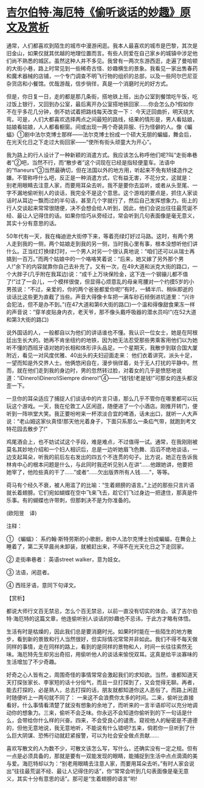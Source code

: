 # [吉尔伯特·海厄特《偷听谈话的妙趣》原文及赏析](https://www.vrrw.net/wx/12532.html)

通常，人们都喜欢到陌生的城市中漫游闲逛。我本人最喜欢的城市是巴黎，其次是旧金山，如果仅就其优越的地理位置而言。有些人则爱在自己家乡的城镇中涉足他们尚不熟悉的城区。虽然这种人并不多见。我曾有一两次东游西逛，走遍了曼哈顿的大街小巷，路上时常见到一些稀奇古怪、妙趣横生的景象。我看见一家出售春药和魔术器械的店铺，一个专门调查不明飞行物的组织的总部，以及一些阿尔巴尼亚杂货店和小餐馆。优哉游哉，信步徜徉，真是一个消磨时光的好方式。

但是，你日复一日，走的都是那几条街，搭地铁上班，出办公室到餐馆吃午饭，吃过饭上银行，又回到办公室，最后离开办公室搭地铁回家……你会怎么办?假如你不在乎多花几分钟，倒不妨试着把路线每天改变一下： 今天迂回曲折，明天绕大弯。可是，人们大都喜欢选择两点之间最短的路线，结果的情形是，男人看姑娘，姑娘看姑娘，人人都看橱窗。间或出现一两个奇装异服、行为怪僻的人。像《蝙蝠》①剧中法尔克博士那样——法尔克博士扮成一个硕大无朋的蝙蝠，舞会后，在光天化日之下走过大街回家——“使所有街头顽童大为开心”。

我为路上的行人设计了一种新颖的消遣方式。我应该怎么称呼他们呢?叫“走街串巷者”②吧，当然不行，而“散步者”这个词现在已经是指轻便童车。法语中的“flaneurs”③当然最确切，但在法国以外的地方用，听起来不免有矫揉造作之嫌。不管称呼什么吧，反正是一种消遣方式，它有益无害，不花分文，这就是： 别老用眼睛去注意人家，而要用耳朵去听。我不是要你去监听，或者从头至尾、一字不漏地偷听别人的谈话，我完全不是这个意思。这个游戏的要点是，抓住人家谈话时从耳边一飘而过的半句话，甚至几个字就行了，然后自己发挥想象力。街上的行人交谈起来常常很随便，决不会想会给人听到，因此，他们会说出往往最荒诞不经、最让人记得住的话。如果你恰巧从旁经过，常会听到几句表面像是毫无意义，其实十分有意思的话。



50年代有一天，我在梅迪逊大街停下来，等着亮绿灯好过马路。这时，有两个男人走到我的一侧，两个姑娘走到我的另一侧，当时我心里有事，根本没想听他们讲什么。正当红灯换绿灯时，一个男人对另一个很认真地说：“咱们还可以从瑞士再搞到一百万。”而两个姑娘中的一个咯咯笑着说：“后来，她又嫁了另外那个男人!”余下的内容就靠你自己去补充了。又有一次，在49大道和派克大街的路口，一个大胖子(几乎附在我耳边)说：“成千上万块保险金，这下连一个钢镚儿都不值了!”过了一会儿，一个模样很俊，但显得心烦意乱的母亲弯腰对一个约摸5岁的小男孩说：“不过，亲爱的，你的两个爸爸都爱你呢!”有时，一鳞半爪、稍纵即逝的谈话比这些更为直截了当些。声音大得像卡车把一满车砂石倾倒进坑道里：“兴许会犯法，但不是办不到。”(在47大道和第6大街的路口)一个温和得像甜食果冻一样的声音说：“穿羊皮贴身内衣，老天爷，那不像头戴呼吸器的潜水员吗!”(在52大道和第3大街的路口)

说外国话的人，一般都自以为他们的讲话谁也不懂。我认识一位女士，她是在阿根廷出生长大的。她再不肯坐纽约的地铁，因为她无法忍受那些男乘客用他们以为她听不懂的西班牙语对她的长相和体形评头品足。一个星期天，我散步到联合国大厦附近，看见一对风度优雅、40出头的夫妇迎面走来： 他们衣着讲究，派头十足，一望而知是外交界人士。他俩悠闲自在，漫步徜徉着，处于无人打扰的平静中。然而，就在他们走到我的身边时，男的忽然转过脸，对着女的几乎是愤怒地说道：“iDinero!iDinero!iSiempre dinero!”④——“钱!钱!老是钱!”可那女的连头都没歪一下。

一旦你的耳朵适应了捕捉人们谈话中的片言只语，那么几乎不管你在哪里都可以玩玩这个游戏。一天，我在伦敦工人区闲逛，随便进了一个小酒店。刚推开转门，便听到一阵哄堂大笑。我正要吩咐来一杯浓淡合宜的啤酒，话未出口，就听一人大声说：“老山姆这家伙真怪!那天他光着身子，下面只系那么一条疝气带，就跑到考文特花园去散步了!”

鸡尾酒会上，也不妨试试这个手段，难是难点，不过值得一试。通常，在我刚刚被莫名其妙地介绍和一个妇人相识后，总是一边听她眉飞色舞、滔滔不绝地谈话，一边支起耳朵，听我的前后左右发出的四五个不连贯的句子。比方说，她正在告诉我林肯中心的根本问题是什么，与此同时我还听见别人在讲“……他跟她讲，他要把她宰了，他险些真的干了……”或者“……欠出版界所有人钱……”，等等。

荷马有个经久不衰，被人用滥了的比喻：“生着翅膀的语言。”上述的那些只言片语就长着翅膀。它们宛如蝴蝶在空中飞来飞去，趁它们飞过身边一把逮住，那真是件乐事。有的蝴蝶也许带刺，但那刺决不是为你准备的。

(欧阳昱　译)

注释：

① 《蝙蝠》： 系约翰·斯特劳斯的小歌剧，剧中人法尔克博士扮成蝙蝠，在舞会上睡着了，第二天早晨尚未卸装，就被赶出来，不得不在光天化日之下走回家。

② 走街串巷者： 英语street walker，意为妓女。

③ 法语，闲逛者。

④ 西班牙语，意同下句译文。

【赏析】

都说大师行文百无禁忌，怎么个百无禁忌，以前一直没有切实的体会。读了吉尔伯特·海厄特的这篇文章，他连偷听别人谈话的妙趣也不忌讳，于此方才略有体悟。

生活有时是枯燥的，因此我们总是要消磨时光。如果时时能在一些陌生的地方散步，看到新的景致和行人当然很好，但实际情况常常并非如此。我们不得不每天做同样的事情，走在同样的路上，看到的是同样的景物和人，时间一长往往索然无味。海厄特先生却另出奇招，用偷听他人的谈话来愉悦双耳。这真是给平淡寡味的生活增加了不少奇趣。

好奇之心人皆有之，周围奇怪的事情常常会激起我们的求知欲。当然，谁都知道天天打探张家长、李家短的话十分俗气，而且一旦打探到了，又会觉得无聊。再者，能去打探的，必是熟人，总去打探的话，朋友就都知道你这人恶俗了。而路上闲逛时随便听上一两句就不同了： 一来这不会浪费你太多的时间。二来，偷听比直接看好。什么事情看清楚了就没有想象的余地了，而听来的一言半语却可以充分地调动你的想象力。三来，偷听不会乏味。你永远不会知道你偷听到的下一句话是什么，会带给你什么样的兴奋。四来，不会受良心的谴责。窥视他人的秘密是不道德的，但他无意地说，我无意地听，不能说有什么错吧?五来，倘若你一旦听到了什么巨大阴谋、恐怖行动就赶紧报警，可以为社会安全做点贡献……

喜欢写散文的人为数不少，可散文该怎么写，写什么，还确实没有一定之规。但有一点是必须具备的，那就是要有一双能发现的眼睛，能捕捉到生活中点点滴滴的美与爱。海厄特却以为：“别老用眼睛去注意人家，而要用耳朵去听。”有时人家会说出“往往最荒诞不经、最让人记得住的话”，你“常常会听到几句表面像是毫无意义，其实十分有意思的话”。那可是“生着翅膀的语言”哟!


